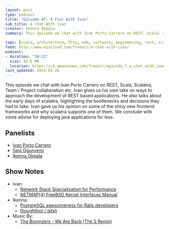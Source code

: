 ```yaml
---
layout: post
type: podcast
title: "Episode #7: A Chat With Ivan"
sub_title: A Chat With Ivan
creator: Ikenna Okpala
summary: This episode we chat with Ivan Porto Carrero on REST, Scala, Scalatra, Team / Project collaboration etc. Ivan gives us his own take on ways to approach the development of REST based applications. He also talks about the early days of scalatra, highlighting the bootlenecks and decisions they had to take. Ivan gave us his opinion on some of the shiny new frontend frameworks and why scalatra supports one of them. We conclude with some advise for deploying java applications for less.

tags: [scala, architecture, http, web, software, engineering, rest, scalatra, ruby, swagger-ui]
feed: http://www.mixcloud.com/freeair/a-chat-with-ivan/
podcast:
- duration: "30:22"
  size: 42.6 MB
  location: https://s3.amazonaws.com/freeair/episode_7_a_chat_with_ivan.mp3
last_updated: 2014-03-26
---
```


This episode we chat with Ivan Porto Carrero on REST, Scala, Scalatra, Team / Project collaboration etc. Ivan gives us his own take on ways to approach the development of REST based applications. He also talks about the early days of scalatra, highlighting the bootlenecks and decisions they had to take. Ivan gave us his opinion on some of the shiny new frontend frameworks and why scalatra supports one of them. We conclude with some advise for deploying java applications for less.

Panelists
---------

* [Ivan Porto Carrero](http://flanders.co.nz/)
* [Seyi Ogunyemi](http://micrypt.com)
* [Ikenna Okpala](http://ikennaokpala.com)

Show Notes
----------

* Ivan:
  * [Network Stack Specialization for Performance](http://conferences.sigcomm.org/hotnets/2013/papers/hotnets-final43.pdf)
  * [NETMAP(4) FreeBSD Kernel Interfaces Manual ](http://www.freebsd.org/cgi/man.cgi?query=netmap&sektion=4)
* Ikenna:
  * [PostgreSQL awesomeness for Rails developers](http://www.amberbit.com/blog/2014/2/4/postgresql-awesomeness-for-rails-developers/)
  * [thoughtbot / gitsh](https://github.com/thoughtbot/gitsh)
* Music By:
  * [The Boomzers - We Are Back (The S Remix)](http://www.youtube.com/watch?v=MEYHp7R4Lp0)